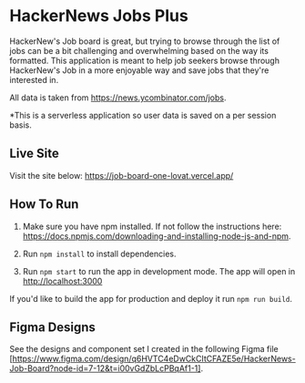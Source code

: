 # HackerNews Jobs Plus

HackerNew's Job board is great, but trying to browse through the list of jobs can be a bit challenging and overwhelming based on the way its formatted. This application is meant to help job seekers browse through HackerNew's Job in a more enjoyable way and save jobs that they're interested in. 

All data is taken from https://news.ycombinator.com/jobs. 

*This is a serverless application so user data is saved on a per session basis. 

## Live Site 

Visit the site below:
https://job-board-one-lovat.vercel.app/

## How To Run

1. Make sure you have npm installed. If not follow the instructions here: https://docs.npmjs.com/downloading-and-installing-node-js-and-npm. 

2. Run `npm install` to install dependencies. 

3. Run `npm start` to run the app in development mode. The app will open in [http://localhost:3000](http://localhost:3000)

If you'd like to build the app for production and deploy it run `npm run build`. 

## Figma Designs

See the designs and component set I created in the following Figma file [https://www.figma.com/design/q6HVTC4eDwCkCItCFAZE5e/HackerNews-Job-Board?node-id=7-12&t=i00vGdZbLcPBqAf1-1]. 

